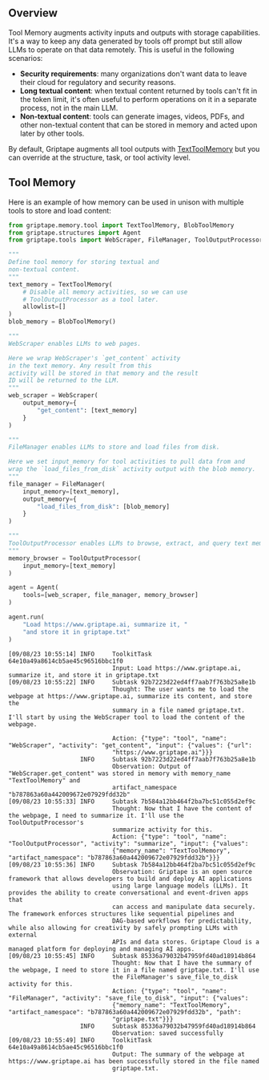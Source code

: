 ## Overview
Tool Memory augments activity inputs and outputs with storage capabilities. It's a way to keep any data generated by tools off prompt but still allow LLMs to operate on that data remotely. This is useful in the following scenarios:

* **Security requirements**: many organizations don't want data to leave their cloud for regulatory and security reasons.
* **Long textual content**: when textual content returned by tools can't fit in the token limit, it's often useful to perform operations on it in a separate process, not in the main LLM.
* **Non-textual content**: tools can generate images, videos, PDFs, and other non-textual content that can be stored in memory and acted upon later by other tools.

By default, Griptape augments all tool outputs with [TextToolMemory](../../reference/griptape/memory/tool/text_tool_memory.md) but you can override at the structure, task, or tool activity level.


## Tool Memory
Here is an example of how memory can be used in unison with multiple tools to store and load content:

```python
from griptape.memory.tool import TextToolMemory, BlobToolMemory
from griptape.structures import Agent
from griptape.tools import WebScraper, FileManager, ToolOutputProcessor

"""
Define tool memory for storing textual and
non-textual content.
"""
text_memory = TextToolMemory(
    # Disable all memory activities, so we can use
    # ToolOutputProcessor as a tool later.
    allowlist=[]
)
blob_memory = BlobToolMemory()

"""
WebScraper enables LLMs to web pages.

Here we wrap WebScraper's `get_content` activity
in the text memory. Any result from this
activity will be stored in that memory and the result
ID will be returned to the LLM.
"""
web_scraper = WebScraper(
    output_memory={
        "get_content": [text_memory]
    }
)

"""
FileManager enables LLMs to store and load files from disk.

Here we set input_memory for tool activities to pull data from and
wrap the `load_files_from_disk` activity output with the blob memory.
"""
file_manager = FileManager(
    input_memory=[text_memory],
    output_memory={
        "load_files_from_disk": [blob_memory]
    }
)

"""
ToolOutputProcessor enables LLMs to browse, extract, and query text memory.
"""
memory_browser = ToolOutputProcessor(
    input_memory=[text_memory]
)

agent = Agent(
    tools=[web_scraper, file_manager, memory_browser]
)

agent.run(
    "Load https://www.griptape.ai, summarize it, "
    "and store it in griptape.txt"
)
```

```
[09/08/23 10:55:14] INFO     ToolkitTask 64e10a49a8614cb5ae45c96516bbc1f0
                             Input: Load https://www.griptape.ai, summarize it, and store it in griptape.txt
[09/08/23 10:55:22] INFO     Subtask 92b7223d22ed4ff7aab7f763b25a8e1b
                             Thought: The user wants me to load the webpage at https://www.griptape.ai, summarize its content, and store the
                             summary in a file named griptape.txt. I'll start by using the WebScraper tool to load the content of the webpage.

                             Action: {"type": "tool", "name": "WebScraper", "activity": "get_content", "input": {"values": {"url":
                             "https://www.griptape.ai"}}}
                    INFO     Subtask 92b7223d22ed4ff7aab7f763b25a8e1b
                             Observation: Output of "WebScraper.get_content" was stored in memory with memory_name "TextToolMemory" and
                             artifact_namespace "b787863a60a442009672e07929fdd32b"
[09/08/23 10:55:33] INFO     Subtask 7b584a12bb464f2ba7bc51c055d2ef9c
                             Thought: Now that I have the content of the webpage, I need to summarize it. I'll use the ToolOutputProcessor's
                             summarize activity for this.
                             Action: {"type": "tool", "name": "ToolOutputProcessor", "activity": "summarize", "input": {"values":
                             {"memory_name": "TextToolMemory", "artifact_namespace": "b787863a60a442009672e07929fdd32b"}}}
[09/08/23 10:55:36] INFO     Subtask 7b584a12bb464f2ba7bc51c055d2ef9c
                             Observation: Griptape is an open source framework that allows developers to build and deploy AI applications
                             using large language models (LLMs). It provides the ability to create conversational and event-driven apps that
                             can access and manipulate data securely. The framework enforces structures like sequential pipelines and
                             DAG-based workflows for predictability, while also allowing for creativity by safely prompting LLMs with external
                             APIs and data stores. Griptape Cloud is a managed platform for deploying and managing AI apps.
[09/08/23 10:55:45] INFO     Subtask 85336a79032b47959fd40ad18914b864
                             Thought: Now that I have the summary of the webpage, I need to store it in a file named griptape.txt. I'll use
                             the FileManager's save_file_to_disk activity for this.
                             Action: {"type": "tool", "name": "FileManager", "activity": "save_file_to_disk", "input": {"values":
                             {"memory_name": "TextToolMemory", "artifact_namespace": "b787863a60a442009672e07929fdd32b", "path":
                             "griptape.txt"}}}
                    INFO     Subtask 85336a79032b47959fd40ad18914b864
                             Observation: saved successfully
[09/08/23 10:55:49] INFO     ToolkitTask 64e10a49a8614cb5ae45c96516bbc1f0
                             Output: The summary of the webpage at https://www.griptape.ai has been successfully stored in the file named
                             griptape.txt.
```
